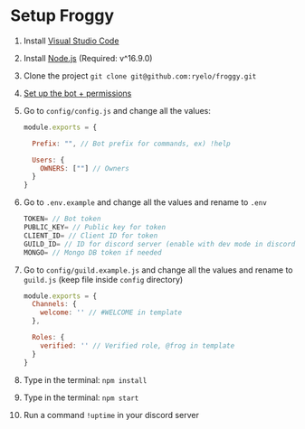 # Setup Froggy

1. Install [Visual Studio Code](https://code.visualstudio.com/Download)
2. Install [Node.js](https://nodejs.org/en/download/) (Required: v^16.9.0)
3. Clone the project `git clone git@github.com:ryelo/froggy.git`
4. [Set up the bot + permissions](https://github.com/ryelo/froggy/tree/main/docs/createBot.md)
5. Go to `config/config.js` and change all the values:

    ```js
    module.exports = {

      Prefix: "", // Bot prefix for commands, ex) !help

      Users: {
        OWNERS: [""] // Owners
      }
    }
    ```

6. Go to `.env.example` and change all the values and rename to `.env`

    ```js
    TOKEN= // Bot token
    PUBLIC_KEY= // Public key for token
    CLIENT_ID= // Client ID for token
    GUILD_ID= // ID for discord server (enable with dev mode in discord, right click server name -> copy token)
    MONGO= // Mongo DB token if needed
    ```

7. Go to `config/guild.example.js` and change all the values and rename to `guild.js` (keep file inside `config` directory)

    ```js
    module.exports = {
      Channels: {
        welcome: '' // #WELCOME in template
      },

      Roles: {
        verified: '' // Verified role, @frog in template
      }
    }
    ```

8. Type in the terminal: `npm install`
9. Type in the terminal: `npm start`
10. Run a command `!uptime` in your discord server
